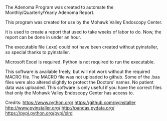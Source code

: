 The Adenoma Program was created to automate the Monthly/Quarterly/Yearly Adenoma Report.

This program was created for use by the Mohawk Valley Endoscopy Center.

It is used to create a report that used to take weeks of labor to do. Now, the report can be done in under an hour.

The executable file (.exe) could not have been created without pyinstaller, so special thanks to pyinstaller.

Microsoft Excel is required. Python is not required to run the executable.

This software is available freely, but will not work without the required MACRO file. The MACRO file was not uploaded to github. Some of the .bas files were also altered slightly to protect the Doctors' names. No patient data was uploaded. This software is only useful if you have the correct files that only the Mohawk Valley Endoscopy Center has access to.

Credits:
https://www.python.org/
https://github.com/pyinstaller
http://www.pyinstaller.org/
http://pandas.pydata.org/
https://pypi.python.org/pypi/xlrd
